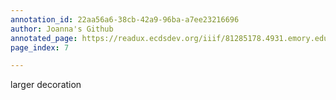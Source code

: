 ```yaml
---
annotation_id: 22aa56a6-38cb-42a9-96ba-a7ee23216696
author: Joanna's Github
annotated_page: https://readux.ecdsdev.org/iiif/81285178.4931.emory.edu/canvas/81285178.4931.emory.edu$7
page_index: 7

---
```

<p>larger decoration</p>